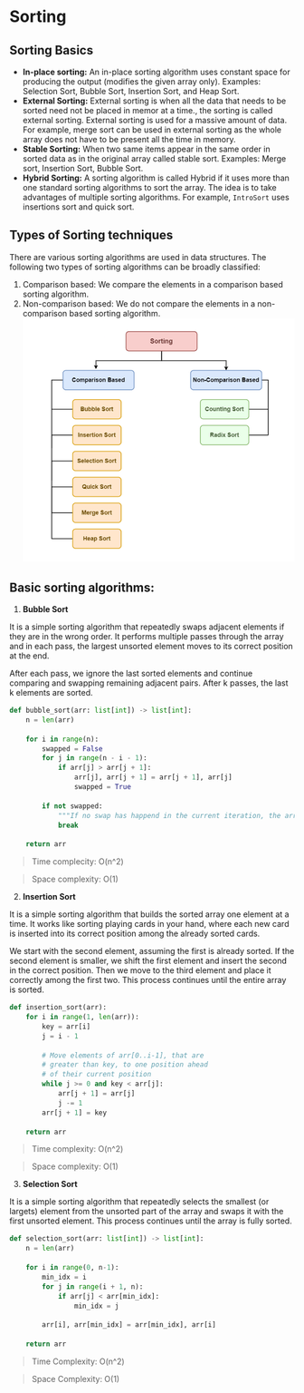 # Sorting

## Sorting Basics

- **In-place sorting:** An in-place sorting algorithm uses constant space for producing the output (modifies the given array only). Examples: Selection Sort, Bubble Sort, Insertion Sort, and Heap Sort.
- **External Sorting:** External sorting is when all the data that needs to be sorted need not be placed in memor at a time., the sorting is called external sorting. External sorting is used for a massive amount of data. For example, merge sort can be used in external sorting as the whole array does not have to be present all the time in memory.
- **Stable Sorting:** When two same items appear in the same order in sorted data as in the original array called stable sort. Examples: Merge sort, Insertion Sort, Bubble Sort.
- **Hybrid Sorting:** A sorting algorithm is called Hybrid if it uses more than one standard sorting algorithms to sort the array. The idea is to take advantages of multiple sorting algorithms. For example, `IntroSort` uses insertions sort and quick sort.

## Types of Sorting techniques

There are various sorting algorithms are used in data structures. The following two types of sorting algorithms can be broadly classified:

1. Comparison based: We compare the elements in a comparison based sorting algorithm.
2. Non-comparison based: We do not compare the elements in a non-comparison based sorting algorithm.
   ![alt text](SortingTYPE.png)

## Basic sorting algorithms:

1. **Bubble Sort**

It is a simple sorting algorithm that repeatedly swaps adjacent elements if they are in the wrong order. It performs multiple passes through the array and in each pass, the largest unsorted element moves to its correct position at the end.

After each pass, we ignore the last sorted elements and continue comparing and swapping remaining adjacent pairs. After k passes, the last k elements are sorted.

```python
def bubble_sort(arr: list[int]) -> list[int]:
    n = len(arr)

    for i in range(n):
        swapped = False
        for j in range(n - i - 1):
            if arr[j] > arr[j + 1]:
                arr[j], arr[j + 1] = arr[j + 1], arr[j]
                swapped = True

        if not swapped:
            """If no swap has happend in the current iteration, the array has been sorted completely. No need to continue"""
            break

    return arr

```

> Time complecity: O(n^2)

> Space complexity: O(1)

2. **Insertion Sort**

It is a simple sorting algorithm that builds the sorted array one element at a time. It works like sorting playing cards in your hand, where each new card is inserted into its correct position among the already sorted cards.

We start with the second element, assuming the first is already sorted. If the second element is smaller, we shift the first element and insert the second in the correct position. Then we move to the third element and place it correctly among the first two. This process continues until the entire array is sorted.

```python
def insertion_sort(arr):
    for i in range(1, len(arr)):
        key = arr[i]
        j = i - 1

        # Move elements of arr[0..i-1], that are
        # greater than key, to one position ahead
        # of their current position
        while j >= 0 and key < arr[j]:
            arr[j + 1] = arr[j]
            j -= 1
        arr[j + 1] = key

    return arr
```

> Time complexity: O(n^2)

> Space complexity: O(1)

3. **Selection Sort**

It is a simple sorting algorithm that repeatedly selects the smallest (or largets) element from the unsorted part of the array and swaps it with the first unsorted element. This process continues until the array is fully sorted.

```python
def selection_sort(arr: list[int]) -> list[int]:
    n = len(arr)

    for i in range(0, n-1):
        min_idx = i
        for j in range(i + 1, n):
            if arr[j] < arr[min_idx]:
                min_idx = j

        arr[i], arr[min_idx] = arr[min_idx], arr[i]

    return arr
```

> Time Complexity: O(n^2)

> Space Complexity: O(1)
